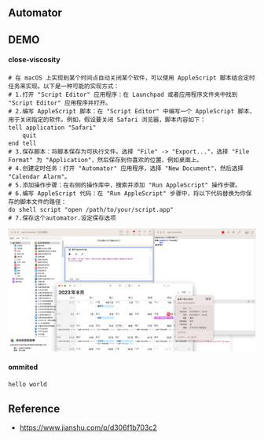 ## Automator

## DEMO
<!-- tabs:start -->
#### **close-viscosity**
```shell
# 在 macOS 上实现到某个时间点自动关闭某个软件，可以使用 AppleScript 脚本结合定时任务来实现。以下是一种可能的实现方式：
# 1.打开 "Script Editor" 应用程序：在 Launchpad 或者应用程序文件夹中找到 "Script Editor" 应用程序并打开。
# 2.编写 AppleScript 脚本：在 "Script Editor" 中编写一个 AppleScript 脚本，用于关闭指定的软件。例如，假设要关闭 Safari 浏览器，脚本内容如下：
tell application "Safari"
    quit
end tell
# 3.保存脚本：将脚本保存为可执行文件。选择 "File" -> "Export..."，选择 "File Format" 为 "Application"，然后保存到你喜欢的位置，例如桌面上。
# 4.创建定时任务：打开 "Automator" 应用程序，选择 "New Document"，然后选择 "Calendar Alarm"。
# 5.添加操作步骤：在右侧的操作库中，搜索并添加 "Run AppleScript" 操作步骤。
# 6.编写 AppleScript 代码：在 "Run AppleScript" 步骤中，将以下代码替换为你保存的脚本文件的路径：
do shell script "open /path/to/your/script.app"
# 7.保存这个automator.设定保存选项
```
![](/.images/devops/os/mac/automator-quit-viscosity-01.png)


#### **ommited**
```shell
hello world
```
<!-- tabs:end -->

## Reference
* https://www.jianshu.com/p/d306f1b703c2